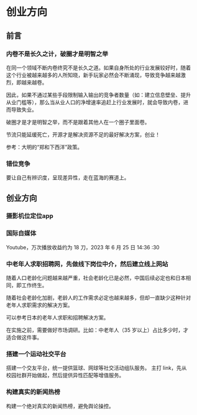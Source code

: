 # 创业方向


## 前言


### 内卷不是长久之计，破圈才是明智之举

在同一个领域不断内卷终究不是长久之道。如果自身所处的行业发展较好时，随着这个行业被越来越多的人所知晓，新手玩家必然会不断涌现，导致竞争越来越激烈，即越来越卷。

因此，如果不通过某些手段限制输入输出的竞争者数量（如：建立信息壁垒、提升从业门槛等），那么当从业人口的净增速率追赶上行业发展时，就会导致内卷，进而导致失业。

破圈才是才是明智之举，而不是跟着其他人在一个圈子里面卷。

节流只能延缓死亡，开源才是解决资源不足的最好解决方案，创业！

参考：大明的“郑和下西洋”政策。


### 错位竞争

要让自己有辨识度，呈现差异性，走在蓝海的赛道上。

## 创业方向


### 摄影机位定位app


### 国际自媒体

Youtube，万次播放收益约为 18 刀，2023 年 6 月 25 日 14:36 :30

### 中老年人求职招聘网，先做线下岗位中介，然后建立线上网站

随着人口老龄化问题越来越严重，社会老龄化已是必然，中国后续必定也和日本相同，即工作终生。

随着社会老龄化加剧，老龄人的工作需求必定也越来越多，但却一直缺少这种针对老年人求职需求的解决方案。

可以参考日本的老年人求职和招聘解决方案。

在实施之前，需要做好市场调研。比如：中老年人（35 岁以上）占比多少时，才适合做这件事。

### 搭建一个运动社交平台

搭建一个交友平台，统一提供篮球、网球等社交活动组队服务。
主打 link，先从校园社群开始做起，然后提供异性匹配等增值服务。

### 构建真实的新闻热榜

构建一个绝对真实的新闻热榜，避免舆论操控。



